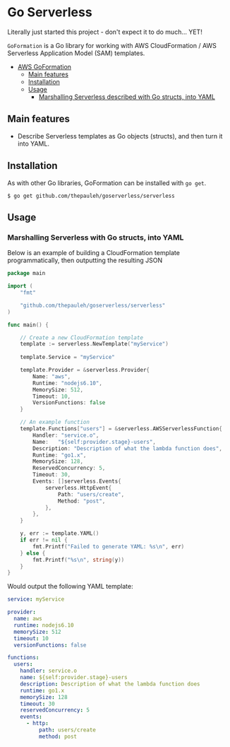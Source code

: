 # Go Serverless
Literally just started this project - don't expect it to do much... YET!

`GoFormation` is a Go library for working with AWS CloudFormation / AWS Serverless Application Model (SAM) templates. 
- [AWS GoFormation](#aws-goformation)
    - [Main features](#main-features)
    - [Installation](#installation)
    - [Usage](#usage)
        - [Marshalling Serverless described with Go structs, into YAML](#marshalling-serverless-with-go-structs-into-yaml)

## Main features

 * Describe Serverless templates as Go objects (structs), and then turn it into YAML.

## Installation

As with other Go libraries, GoFormation can be installed with `go get`.

```
$ go get github.com/thepauleh/goserverless/serverless
```

## Usage

### Marshalling Serverless with Go structs, into YAML

Below is an example of building a CloudFormation template programmatically, then outputting the resulting JSON

```go
package main

import (
	"fmt"

	"github.com/thepauleh/goserverless/serverless"
)

func main() {

	// Create a new CloudFormation template
    template := serverless.NewTemplate("myService")
    
    template.Service = "myService"

    template.Provider = &serverless.Provider{
        Name: "aws",
        Runtime: "nodejs6.10",
        MemorySize: 512,
        Timeout: 10,
        VersionFunctions: false
    }

	// An example function
	template.Functions["users"] = &serverless.AWSServerlessFunction{
		Handler: "service.o",
        Name:   "${self:provider.stage}-users",
        Description: "Description of what the lambda function does",
        Runtime: "go1.x",
        MemorySize: 128,
        ReservedConcurrency: 5,
        Timeout: 30,
		Events: []serverless.Events{
			serverless.HttpEvent{
				Path: "users/create",
				Method: "post",
			},
		},
	}

	y, err := template.YAML()
	if err != nil {
		fmt.Printf("Failed to generate YAML: %s\n", err)
	} else {
		fmt.Printf("%s\n", string(y))
	}
}
```

Would output the following YAML template:

```yaml
service: myService

provider:
  name: aws
  runtime: nodejs6.10
  memorySize: 512
  timeout: 10
  versionFunctions: false

functions:
  users:
    handler: service.o 
    name: ${self:provider.stage}-users
    description: Description of what the lambda function does
    runtime: go1.x
    memorySize: 128
    timeout: 30
    reservedConcurrency: 5
    events:
      - http:
          path: users/create
          method: post
```
